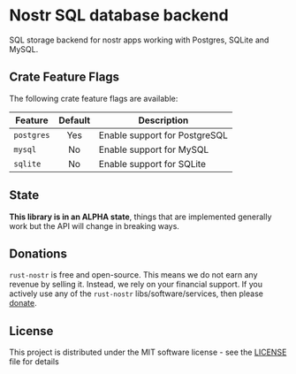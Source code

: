 # Nostr SQL database backend

SQL storage backend for nostr apps working with Postgres, SQLite and MySQL.

## Crate Feature Flags

The following crate feature flags are available:

| Feature     | Default | Description                   |
|-------------|:-------:|-------------------------------|
| `postgres`  |   Yes   | Enable support for PostgreSQL |
| `mysql`     |   No    | Enable support for MySQL      |
| `sqlite`    |   No    | Enable support for SQLite     |

## State

**This library is in an ALPHA state**, things that are implemented generally work but the API will change in breaking ways.

## Donations

`rust-nostr` is free and open-source. This means we do not earn any revenue by selling it. Instead, we rely on your financial support. If you actively use any of the `rust-nostr` libs/software/services, then please [donate](https://rust-nostr.org/donate).

## License

This project is distributed under the MIT software license - see the [LICENSE](../../LICENSE) file for details
